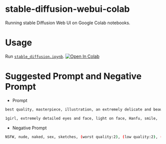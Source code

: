 # stable-diffusion-webui-colab

Running stable Diffusion Web UI on Google Colab notebooks.

# Usage

Run [`stable_diffusion.ipynb`][colab-notebook-stable-diffusion-webui-colab].
[![Open In Colab][colab-badge]][colab-notebook-stable-diffusion-webui-colab]

[colab-notebook-stable-diffusion-webui-colab]: https://github.com/cyruslauwork/stable-diffusion-webui-colab/blob/master/stable_diffusion_webui_colab.ipynb
[colab-badge]: https://colab.research.google.com/assets/colab-badge.svg

# Suggested Prompt and Negative Prompt

- Prompt

```bash
best quality, masterpiece, illustration, an extremely delicate and beautiful, extremely detailed, CG, unity, 8k wallpaper, amazing, official art, absurdres, incredibly absurdres, huge filesize, ultra-detailed,

1girl, extremely detailed eyes and face, light on face, Hanfu, smile,
```

- Negative Prompt

```bash
NSFW, nude, naked, sex, sketches, (worst quality:2), (low quality:2), (normal quality:2), lowres, normal quality, ((monochrome)), ((grayscale)), skin spots, acnes, skin blemishes, bad anatomy, (long hair:1.4), DeepNegative, (fat:1.2),facing away, looking away, tilted head, lowres, bad anatomy, bad hands, text, error, missing fingers, extra digit, fewer digits, cropped, worstquality, low quality, normal quality, jpeg artifacts, signature, watermark, username, blurry, bad feet,cropped, poorly drawn hands, poorly drawn face, mutation, deformed, worst quality, low quality, normal quality, jpeg artifacts, signature, watermark, extra fingers, fewer digits, extra limbs, extra arms, extra legs, malformed limbs,fused fingers, too many fingers, long neck, cross-eyed, mutated hands, polar lowres,bad body,bad proportions, gross proportions, text, error,missing fingers, missing arms, missing legs,extra digit, extra arms, extra leg, extra foot,
```
